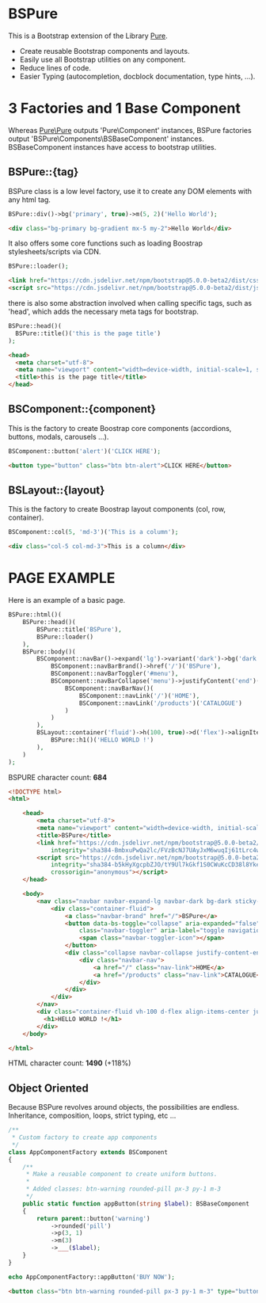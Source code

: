 # BSPure

This is a Bootstrap extension of the Library [Pure](https://github.com/JessPinkman/Pure).

- Create reusable Bootstrap components and layouts.
- Easily use all Bootstrap utilities on any component.
- Reduce lines of code.
- Easier Typing (autocompletion, docblock documentation, type hints, ...).

# 3 Factories and 1 Base Component

Whereas [Pure\Pure](https://github.com/JessPinkman/Pure) outputs 'Pure\Component' instances, BSPure factories output 'BSPure\Components\BSBaseComponent' instances.
BSBaseComponent instances have access to bootstrap utilities.

## BSPure::{tag}

BSPure class is a low level factory, use it to create any DOM elements with any html tag.
```php
BSPure::div()->bg('primary', true)->m(5, 2)('Hello World');
```
```html
<div class="bg-primary bg-gradient mx-5 my-2">Hello World</div>
```
It also offers some core functions such as loading Boostrap stylesheets/scripts via CDN.
```php
BSPure::loader();
```
```html
<link href="https://cdn.jsdelivr.net/npm/bootstrap@5.0.0-beta2/dist/css/bootstrap.min.css" rel="stylesheet" integrity="sha384-BmbxuPwQa2lc/FVzBcNJ7UAyJxM6wuqIj61tLrc4wSX0szH/Ev+nYRRuWlolflfl" crossorigin="anomymous">
<script src="https://cdn.jsdelivr.net/npm/bootstrap@5.0.0-beta2/dist/js/bootstrap.bundle.min.js" integrity="sha384-b5kHyXgcpbZJO/tY9Ul7kGkf1S0CWuKcCD38l8YkeH8z8QjE0GmW1gYU5S9FOnJ0" crossorigin="anonymous"></script>
```
there is also some abstraction involved when calling specific tags, such as 'head', which adds the necessary meta tags for bootstrap.
```php
BSPure::head()(
  BSPure::title()('this is the page title')
);
```
```html
<head>
  <meta charset="utf-8">
  <meta name="viewport" content="width=device-width, initial-scale=1, shrink-to-fit=no">
  <title>this is the page title</title>
</head>
```

## BSComponent::{component}

This is the factory to create Boostrap core components (accordions, buttons, modals, carousels ...).
```php
BSComponent::button('alert')('CLICK HERE');
```
```html
<button type="button" class="btn btn-alert">CLICK HERE</button>
```
## BSLayout::{layout}

This is the factory to create Boostrap layout components (col, row, container).
```php
BSComponent::col(5, 'md-3')('This is a column');
```
```html
<div class="col-5 col-md-3">This is a column</div>
```

# PAGE EXAMPLE

Here is an example of a basic page.
```php
BSPure::html()(
    BSPure::head()(
        BSPure::title('BSPure'),
        BSPure::loader()
    ),
    BSPure::body()(
        BSComponent::navBar()->expand('lg')->variant('dark')->bg('dark')->sticky()(
            BSComponent::navBarBrand()->href('/')('BSPure'),
            BSComponent::navBarToggler('#menu'),
            BSComponent::navBarCollapse('menu')->justifyContent('end')(
                BSComponent::navBarNav()(
                    BSComponent::navLink('/')('HOME'),
                    BSComponent::navLink('/products')('CATALOGUE')
                )
            )
        ),
        BSLayout::container('fluid')->h(100, true)->d('flex')->alignItems('center')->justifyContent('center')(
            BSPure::h1()('HELLO WORLD !')
        ),
    )
);
```
BSPURE character count: **684**

```html
<!DOCTYPE html>
<html>

    <head>
        <meta charset="utf-8">
        <meta name="viewport" content="width=device-width, initial-scale=1, shrink-to-fit=no">
        <title>BSPure</title>
        <link href="https://cdn.jsdelivr.net/npm/bootstrap@5.0.0-beta2/dist/css/bootstrap.min.css" rel="stylesheet"
            integrity="sha384-BmbxuPwQa2lc/FVzBcNJ7UAyJxM6wuqIj61tLrc4wSX0szH/Ev+nYRRuWlolflfl" crossorigin="anomymous">
        <script src="https://cdn.jsdelivr.net/npm/bootstrap@5.0.0-beta2/dist/js/bootstrap.bundle.min.js"
            integrity="sha384-b5kHyXgcpbZJO/tY9Ul7kGkf1S0CWuKcCD38l8YkeH8z8QjE0GmW1gYU5S9FOnJ0"
            crossorigin="anonymous"></script>
    </head>

    <body>
        <nav class="navbar navbar-expand-lg navbar-dark bg-dark sticky-top">
            <div class="container-fluid">
                <a class="navbar-brand" href="/">BSPure</a>
                <button data-bs-toggle="collapse" aria-expanded="false" aria-controls="#menu" data-bs-target="#menu"
                    class="navbar-toggler" aria-label="toggle navigation">
                    <span class="navbar-toggler-icon"></span>
                </button>
                <div class="collapse navbar-collapse justify-content-end" id="menu">
                    <div class="navbar-nav">
                        <a href="/" class="nav-link">HOME</a>
                        <a href="/products" class="nav-link">CATALOGUE</a>
                    </div>
                </div>
            </div>
        </nav>
        <div class="container-fluid vh-100 d-flex align-items-center justify-content-center">
          <h1>HELLO WORLD !</h1>
        </div>
    </body>

</html>
```
HTML character count: **1490** (+118%)

## Object Oriented

Because BSPure revolves around objects, the possibilities are endless.
Inheritance, composition, loops, strict typing, etc ...

```php
/**
 * Custom factory to create app components
 */
class AppComponentFactory extends BSComponent
{
    /**
     * Make a reusable component to create uniform buttons.
     *
     * Added classes: btn-warning rounded-pill px-3 py-1 m-3
     */
    public static function appButton(string $label): BSBaseComponent
    {
        return parent::button('warning')
            ->rounded('pill')
            ->p(3, 1)
            ->m(3)
            ->___($label);
    }
}

echo AppComponentFactory::appButton('BUY NOW');
```
```html
<button class="btn btn-warning rounded-pill px-3 py-1 m-3" type="button">BUY NOW</button>
```